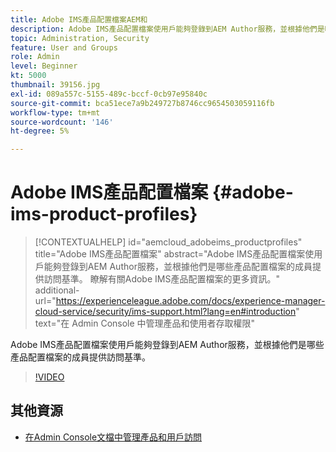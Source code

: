 ```yaml
---
title: Adobe IMS產品配置檔案AEM和
description: Adobe IMS產品配置檔案使用戶能夠登錄到AEM Author服務，並根據他們是哪些產品配置檔案的成員提供訪問基準。
topic: Administration, Security
feature: User and Groups
role: Admin
level: Beginner
kt: 5000
thumbnail: 39156.jpg
exl-id: 089a557c-5155-489c-bccf-0cb97e95840c
source-git-commit: bca51ece7a9b249727b8746cc9654503059116fb
workflow-type: tm+mt
source-wordcount: '146'
ht-degree: 5%

---
```


# Adobe IMS產品配置檔案 {#adobe-ims-product-profiles}

>[!CONTEXTUALHELP]
>id="aemcloud_adobeims_productprofiles"
>title="Adobe IMS產品配置檔案"
>abstract="Adobe IMS產品配置檔案使用戶能夠登錄到AEM Author服務，並根據他們是哪些產品配置檔案的成員提供訪問基準。 瞭解有關Adobe IMS產品配置檔案的更多資訊。"
>additional-url="https://experienceleague.adobe.com/docs/experience-manager-cloud-service/security/ims-support.html?lang=en#introduction" text="在 Admin Console 中管理產品和使用者存取權限"

Adobe IMS產品配置檔案使用戶能夠登錄到AEM Author服務，並根據他們是哪些產品配置檔案的成員提供訪問基準。

>[!VIDEO](https://video.tv.adobe.com/v/39156/?quality=12&learn=on)

## 其他資源

+ [在Admin Console文檔中管理產品和用戶訪問](https://experienceleague.adobe.com/docs/experience-manager-cloud-service/security/ims-support.html#managing-products-and-user-access-in-admin-console)

